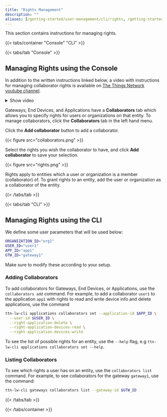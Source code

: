 ```yaml
---
title: "Rights Management"
description: ""
aliases: [/getting-started/user-management/cli/rights, /getting-started/user-management/console/rights]
---
```


This section contains instructions for managing rights.

<!--more-->

{{< tabs/container "Console" "CLI" >}}

{{< tabs/tab "Console" >}}

## Managing Rights using the Console

In addition to the written instructions linked below, a video with instructions for managing collaborator rights is available on [The Things Network youtube channel](https://youtu.be/-m5rULfP1yg).

<details><summary>Show video</summary>
{{< youtube "-m5rULfP1yg" >}}
</details>

Gateways, End Devices, and Applications have a **Collaborators** tab which allows you to specify rights for users or organizations on that entity. To manage collaborators, click the **Collaborators** tab in the left hand menu.

Click the **Add collaborator** button to add a collaborator.

{{< figure src="collaborators.png" >}}

Select the rights you wish the collaborator to have, and click **Add collaborator** to save your selection.

{{< figure src="rights.png" >}}

Rights apply to entities which a user or organization is a member (collaborator) of. To grant rights to an entity, add the user or organization as a collaborator of the entity.

{{< /tabs/tab >}}

{{< tabs/tab "CLI" >}}

## Managing Rights using the CLI

We define some user parameters that will be used below:

```bash
ORGANIZATION_ID="org1"
USER_ID="user1"
APP_ID="app1"
GTW_ID="gateway1"
```

Make sure to modify these according to your setup.

### Adding Collaborators

To add collaborators for Gateways, End Devices, or Applications, use the `collaborators add` command. For example, to add a collaborator `user1` to the application `app1` with rights to read and write device info and delete applications, use the command

```bash
ttn-lw-cli applications collaborators set --application-id $APP_ID \
  --user-id $USER_ID \
  --right-application-delete \
  --right-application-devices-read \
  --right-application-devices-write
```

To see the list of possible rights for an entity, use the `--help` flag, e.g `ttn-lw-cli applications collaborators set --help`.

### Listing Collaborators

To see which rights a user has on an entity, use the `collaborators list` command. For example, to see collaborators for the gateway `gateway1`, use the command:

```bash
ttn-lw-cli gateways collaborators list --gateway-id $GTW_ID
```

{{< /tabs/tab >}}

{{< /tabs/container >}}
